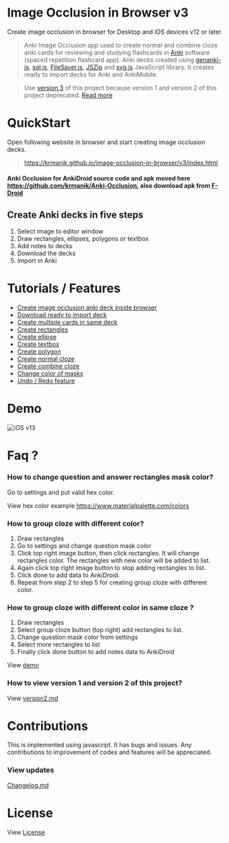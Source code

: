 # Image Occlusion in Browser v3
Create image occlusion in browser for Desktop and iOS devices v12 or later.

>Anki Image Occlusion app used to create normal and combine cloze anki cards for reviewing and studying flashcards in [Anki](https://apps.ankiweb.net) software (spaced repetition flashcard app). Anki decks created using [genanki-js](https://github.com/krmanik/genanki-js), [sql.js](https://github.com/sql-js/sql.js), [FileSaver.js](https://github.com/eligrey/FileSaver.js), [JSZip](https://github.com/Stuk/jszip) and [svg.js](https://svgdotjs.github.io/) JavaScript library. It creates ready to import decks for Anki and AnkiMobile.

> Use [version 3](https://krmanik.github.io/image-occlusion-in-browser/v3/index.html) of this project because version 1 and version 2 of this project deprecated. [Read more](Version2.md)

# QuickStart
Open following website in browser and start creating image occlusion decks.

>https://krmanik.github.io/image-occlusion-in-browser/v3/index.html


#### Anki Occlusion for AnkiDroid source code and apk moved here https://github.com/krmanik/Anki-Occlusion, also download apk from [F-Droid](https://f-droid.org/en/packages/io.krmanik.ankiimageocclusion/)


## Create Anki decks in five steps
1. Select image to editor window
2. Draw rectangles, ellipses, polygons or textbox
3. Add notes to decks
4. Download the decks
5. Import in Anki

# Tutorials / Features
- [Create image occlusion anki deck inside browser](demo/iOSv13_demo.gif)
- [Download ready to import deck](demo/multiple_cards.gif)
- [Create multiple cards in same deck](demo/multiple_cards.gif)
- [Create rectangles](demo/demo_draw_anywhere.gif)
- [Create ellipse](https://github.com/krmanik/image-occlusion-in-browser/blob/master/demo/demo_multiple_polygon.gif)
- [Create textbox](https://github.com/krmanik/image-occlusion-in-browser/blob/master/demo/demo_text_box.gif)
- [Create polygon](https://github.com/krmanik/image-occlusion-in-browser/blob/master/demo/demo_multiple_polygon.gif)
- [Create normal cloze](demo/demo_create.gif) <!-- - [Create group cloze](demo/demo_group_element.gif) -->
- [Create combine cloze](demo/combine_cloze_demo_browser.gif)
- [Change color of masks](demo/demo_change_color.gif)
- [Undo / Redo feature](https://github.com/krmanik/image-occlusion-in-browser/blob/master/demo/demo_undo_redo.gif)

# Demo
![iOS v13](demo/iOSv13_demo.gif)

# Faq ?
### How to change question and answer rectangles mask color?
Go to settings and put valid hex color.

View hex color example https://www.materialpalette.com/colors

### How to group cloze with different color?
1. Draw rectangles
2. Go to settings and change question mask color
3. Click top right image button, then click rectangles. It will change rectangles color. The rectangles with new color will be added to list.
4. Again click top right image button to stop adding rectangles to list. 
5. Click done to add data to AnkiDroid.
6. Repeat from step 2 to step 5 for creating group cloze with different color.

### How to group cloze with different color in same cloze ?
1. Draw rectangles
2. Select group cloze button (top right) add rectangles to list.
3. Change question mask color from settings
4. Select more rectangles to list
5. Finally click done button to add notes data to AnkiDroid

View [demo](https://user-images.githubusercontent.com/12841290/95605099-0d038b00-0a8b-11eb-81ed-58a7e03c254e.gif)

### How to view version 1 and version 2 of this project?
View [version2.md](Version2.md)

# Contributions
This is implemented using javascript. It has bugs and issues. Any contributions to improvement of codes and features will be appreciated.

### View updates
[Changelog.md](Changelog.md)

# License
View [License](License.md)